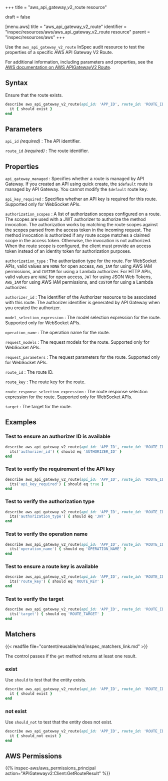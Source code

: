 +++
title = "aws_api_gateway_v2_route resource"

draft = false


[menu.aws]
title = "aws_api_gateway_v2_route"
identifier = "inspec/resources/aws/aws_api_gateway_v2_route resource"
parent = "inspec/resources/aws"
+++

Use the `aws_api_gateway_v2_route` InSpec audit resource to test the properties of a specific AWS API Gateway V2 Route.

For additional information, including parameters and properties, see the [AWS documentation on AWS APIGatewayV2 Route](https://docs.aws.amazon.com/AWSCloudFormation/latest/UserGuide/aws-resource-apigatewayv2-route.html).

## Syntax

Ensure that the route exists.

```ruby
describe aws_api_gateway_v2_route(api_id: 'APP_ID', route_id: 'ROUTE_ID') do
  it { should exist }
end
```

## Parameters

`api_id` _(required)_
: The API identifier.

`route_id` _(required)_
: The route identifier.

## Properties

`api_gateway_managed`
: Specifies whether a route is managed by API Gateway. If you created an API using quick create, the `$default` route is managed by API Gateway. You cannot modify the `$default` route key.

`api_key_required`
: Specifies whether an API key is required for this route. Supported only for WebSocket APIs.

`authorization_scopes`
: A list of authorization scopes configured on a route. The scopes are used with a JWT authorizer to authorize the method invocation. The authorization works by matching the route scopes against the scopes parsed from the access token in the incoming request. The method invocation is authorized if any route scope matches a claimed scope in the access token. Otherwise, the invocation is not authorized. When the route scope is configured, the client must provide an access token instead of an identity token for authorization purposes.

`authorization_type`
: The authorization type for the route. For WebSocket APIs, valid values are `NONE` for open access, `AWS_IAM` for using AWS IAM permissions, and `CUSTOM` for using a Lambda authorizer. For HTTP APIs, valid values are `NONE` for open access, `JWT` for using JSON Web Tokens, `AWS_IAM` for using AWS IAM permissions, and `CUSTOM` for using a Lambda authorizer.

`authorizer_id`
: The identifier of the Authorizer resource to be associated with this route. The authorizer identifier is generated by API Gateway when you created the authorizer.

`model_selection_expression`
: The model selection expression for the route. Supported only for WebSocket APIs.

`operation_name`
: The operation name for the route.

`request_models`
: The request models for the route. Supported only for WebSocket APIs.

`request_parameters`
: The request parameters for the route. Supported only for WebSocket APIs.

`route_id`
: The route ID.

`route_key`
: The route key for the route.

`route_response_selection_expression`
: The route response selection expression for the route. Supported only for WebSocket APIs.

`target`
: The target for the route.

## Examples

### Test to ensure an authorizer ID is available

```ruby
describe aws_api_gateway_v2_route(api_id: 'APP_ID', route_id: 'ROUTE_ID') do
  its('authorizer_id') { should eq 'AUTHORIZER_ID' }
end
```

### Test to verify the requirement of the API key

```ruby
describe aws_api_gateway_v2_route(api_id: 'APP_ID', route_id: 'ROUTE_ID') do
  its('api_key_required') { should eq true }
end
```

### Test to verify the authorization type

```ruby
describe aws_api_gateway_v2_route(api_id: 'APP_ID', route_id: 'ROUTE_ID') do
  its('authorization_type') { should eq 'JWT' }
end
```

### Test to verify the operation name

```ruby
describe aws_api_gateway_v2_route(api_id: 'APP_ID', route_id: 'ROUTE_ID') do
  its('operation_name') { should eq 'OPERATION_NAME' }
end
```

### Test to ensure a route key is available

```ruby
describe aws_api_gateway_v2_route(api_id: 'APP_ID', route_id: 'ROUTE_ID') do
  its('route_key') { should eq 'ROUTE_KEY' }
end
```

### Test to verify the target

```ruby
describe aws_api_gateway_v2_route(api_id: 'APP_ID', route_id: 'ROUTE_ID') do
  its('target') { should eq 'ROUTE_TARGET' }
end
```

## Matchers

{{< readfile file="content/reusable/md/inspec_matchers_link.md" >}}

The control passes if the `get` method returns at least one result.

### exist

Use `should` to test that the entity exists.

```ruby
describe aws_api_gateway_v2_route(api_id: 'APP_ID', route_id: 'ROUTE_ID') do
  it { should exist }
end
```

### not exist

Use `should_not` to test that the entity does not exist.

```ruby
describe aws_api_gateway_v2_route(api_id: 'APP_ID', route_id: 'ROUTE_ID') do
  it { should_not exist }
end
```

## AWS Permissions

{{% inspec-aws/aws_permissions_principal action="APIGatewayv2:Client:GetRouteResult" %}}
